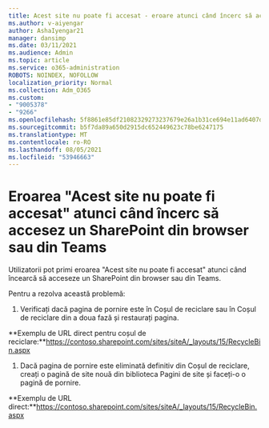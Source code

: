 ```yaml
---
title: Acest site nu poate fi accesat - eroare atunci când încerc să accesez un SharePoint din browser sau din Teams
ms.author: v-aiyengar
author: AshaIyengar21
manager: dansimp
ms.date: 03/11/2021
ms.audience: Admin
ms.topic: article
ms.service: o365-administration
ROBOTS: NOINDEX, NOFOLLOW
localization_priority: Normal
ms.collection: Adm_O365
ms.custom:
- "9005378"
- "9266"
ms.openlocfilehash: 5f8861e85df21082329273237679e26a1b31ce694e11ad6407d4690d7caf2fc9
ms.sourcegitcommit: b5f7da89a650d2915dc652449623c78be6247175
ms.translationtype: MT
ms.contentlocale: ro-RO
ms.lasthandoff: 08/05/2021
ms.locfileid: "53946663"
---
```

# <a name="this-site-cant-be-reached-error-when-trying-to-access-sharepoint-site-from-browser-or-teams"></a>Eroarea "Acest site nu poate fi accesat" atunci când încerc să accesez un SharePoint din browser sau din Teams

Utilizatorii pot primi eroarea "Acest site nu poate fi accesat" atunci când încearcă să acceseze un SharePoint din browser sau din Teams. 

Pentru a rezolva această problemă: 

1. Verificați dacă pagina de pornire este în Coșul de reciclare sau în Coșul de reciclare din a doua fază și restaurați pagina.

**Exemplu de URL direct pentru coșul de reciclare:**https://contoso.sharepoint.com/sites/siteA/_layouts/15/RecycleBin.aspx

1. Dacă pagina de pornire este eliminată definitiv din Coșul de reciclare, creați o pagină de site nouă din biblioteca Pagini de site și faceți-o o pagină de pornire. 

**Exemplu de URL direct:**https://contoso.sharepoint.com/sites/siteA/_layouts/15/RecycleBin.aspx